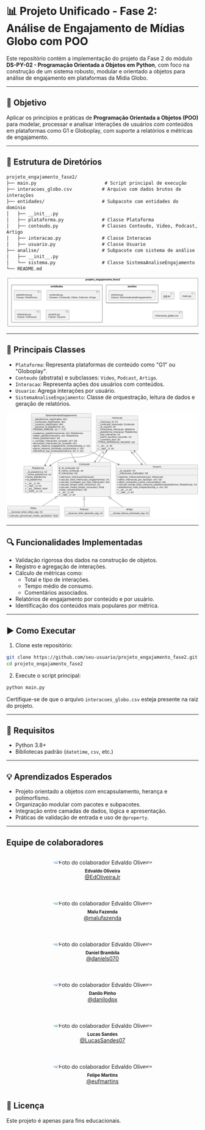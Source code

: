 # 📊 Projeto Unificado - Fase 2: Análise de Engajamento de Mídias Globo com POO

Este repositório contém a implementação do projeto da Fase 2 do módulo **DS-PY-02 - Programação Orientada a Objetos em Python**, com foco na construção de um sistema robusto, modular e orientado a objetos para análise de engajamento em plataformas da Mídia Globo.

---

## 🎯 Objetivo

Aplicar os princípios e práticas de **Programação Orientada a Objetos (POO)** para modelar, processar e analisar interações de usuários com conteúdos em plataformas como G1 e Globoplay, com suporte a relatórios e métricas de engajamento.

---

## 🧱 Estrutura de Diretórios

```
projeto_engajamento_fase2/
├── main.py                         # Script principal de execução
├── interacoes_globo.csv           # Arquivo com dados brutos de interações
├── entidades/                     # Subpacote com entidades do domínio
│   ├── __init__.py
│   ├── plataforma.py              # Classe Plataforma
│   ├── conteudo.py                # Classes Conteudo, Video, Podcast, Artigo
│   ├── interacao.py               # Classe Interacao
│   ├── usuario.py                 # Classe Usuario
├── analise/                       # Subpacote com sistema de análise
│   ├── __init__.py
│   └── sistema.py                 # Classe SistemaAnaliseEngajamento
└── README.md
```

![Diagrama de módulos](img/diagrama_de_modulos.png)

---

## 🧩 Principais Classes

- `Plataforma`: Representa plataformas de conteúdo como "G1" ou "Globoplay".
- `Conteudo` (abstrata) e subclasses: `Video`, `Podcast`, `Artigo`.
- `Interacao`: Representa ações dos usuários com conteúdos.
- `Usuario`: Agrega interações por usuário.
- `SistemaAnaliseEngajamento`: Classe de orquestração, leitura de dados e geração de relatórios.

![Diagrama de classes](img/diagrama_de_classes.png)

---

## 🔍 Funcionalidades Implementadas

- Validação rigorosa dos dados na construção de objetos.
- Registro e agregação de interações.
- Cálculo de métricas como:
  - Total e tipo de interações.
  - Tempo médio de consumo.
  - Comentários associados.
- Relatórios de engajamento por conteúdo e por usuário.
- Identificação dos conteúdos mais populares por métrica.

---

## ▶️ Como Executar

1. Clone este repositório:

```bash
git clone https://github.com/seu-usuario/projeto_engajamento_fase2.git
cd projeto_engajamento_fase2
```

2. Execute o script principal:

```bash
python main.py
```

Certifique-se de que o arquivo `interacoes_globo.csv` esteja presente na raiz do projeto.

---

## 📘 Requisitos

- Python 3.8+
- Bibliotecas padrão (`datetime`, `csv`, etc.)

---

## 💡 Aprendizados Esperados

- Projeto orientado a objetos com encapsulamento, herança e polimorfismo.
- Organização modular com pacotes e subpacotes.
- Integração entre camadas de dados, lógica e apresentação.
- Práticas de validação de entrada e uso de `@property`.

---

## Equipe de colaboradores

<div style="display: flex; align-items: center; justify-content: center; gap: 1.5rem; flex-wrap: wrap">
  <p align="center">
    <img src="https://github.com/EdOliveiraJr.png" width="100px" style="border-radius: 50%;" alt="Foto do colaborador Edvaldo Oliveira"/><br>
    <sub><b>Edvaldo Oliveira</b></sub><br>
    <a href="https://github.com/EdOliveiraJr" target="_blank">@EdOliveiraJr</a>
  </p>
  <p align="center">
    <img src="https://github.com/malufazenda.png" width="100px" style="border-radius: 50%;" alt="Foto do colaborador Edvaldo Oliveira"/><br>
    <sub><b>Malu Fazenda</b></sub><br>
    <a href="https://github.com/malufazenda" target="_blank">@malufazenda</a>
  </p>
  <p align="center">
    <img src="https://github.com/daniels070.png" width="100px" style="border-radius: 50%;" alt="Foto do colaborador Edvaldo Oliveira"/><br>
    <sub><b>Daniel Brambila</b></sub><br>
    <a href="https://github.com/daniels070" target="_blank">@daniels070</a>
  </p>
  <p align="center">
    <img src="https://github.com/danilodpx.png" width="100px" style="border-radius: 50%;" alt="Foto do colaborador Edvaldo Oliveira"/><br>
    <sub><b>Danilo Pinho</b></sub><br>
    <a href="https://github.com/danilodpx" target="_blank">@danilodpx</a>
  </p>
  <p align="center">
    <img src="https://github.com/LucasSandes07.png" width="100px" style="border-radius: 50%;" alt="Foto do colaborador Edvaldo Oliveira"/><br>
    <sub><b>Lucas Sandes</b></sub><br>
    <a href="https://github.com/LucasSandes07" target="_blank">@LucasSandes07</a>
  </p>
  <p align="center">
    <img src="https://github.com/eufmartins.png" width="100px" style="border-radius: 50%;" alt="Foto do colaborador Edvaldo Oliveira"/><br>
    <sub><b>Felipe Martins</b></sub><br>
    <a href="https://github.com/eufmartins" target="_blank">@eufmartins</a>
  </p>
</div>

## 📄 Licença

Este projeto é apenas para fins educacionais.
